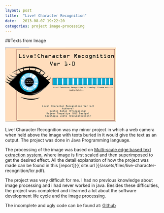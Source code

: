 ```yaml
---
layout: post
title:  "Live! Character Recognition"
date:   2013-08-07 19:22:20
categories: project image-processing
---
```


##Texts from Image

![Live! Character Recognition](/assets/images/lcr.png "Live Character Recognition image")

Live! Character Recognition was my minor project in which a web camera when held above the image with texts buried in it would give the text as an output. The project was done in Java Programming language.

The processing of the image was based on [Multi-scale edge based text extraction system](http://cecs.uci.edu/~papers/icme06/pdfs/0001721.pdf "Image Processing algorithm"), where image is first scaled and then superimposed to get the desired effect. All the detail explanation of how the project was made can be found in this [report]({{ site.url }}/assets/files/live-character-recognition/lcr.pdf).

The project was very difficult for me. I had no previous knowledge about image processing and i had never worked in java. Besides these difficulties, the project was completed and i learned a lot about the software development life cycle and the image processing.

The incomplete and ugly code can be found at: [Github](https://github.com/sushilthe/live_character_recognition "Live Character Recognition source")